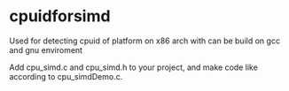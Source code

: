 # cpuidforsimd
Used for detecting cpuid of platform on x86 arch with can be build on gcc and gnu enviroment

Add cpu_simd.c and cpu_simd.h to your project, and make code like according to cpu_simdDemo.c.
